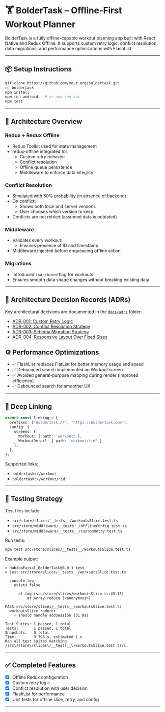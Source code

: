 # 🏋️ BolderTask – Offline-First Workout Planner

BolderTask is a fully offline-capable workout planning app built with React Native and Redux Offline. It supports custom retry logic, conflict resolution, data migrations, and performance optimizations with FlashList.

---

## 📦 Setup Instructions

```bash
git clone https://github.com/your-org/boldertask.git
cd boldertask
npm install
npm run android   # or npm run ios
npm test
```

---

## 🧠 Architecture Overview

### Redux + Redux Offline

- Redux Toolkit used for state management
- redux-offline integrated for:
  - Custom retry behavior
  - Conflict resolution
  - Offline queue persistence
  - Middleware to enforce data integrity

### Conflict Resolution

- Simulated with 50% probability (in absence of backend)
- On conflict:
  - Shows both local and server versions
  - User chooses which version to keep
- Conflicts are not retried (assumed data is outdated)

### Middleware

- Validates every workout:
  - Ensures presence of ID and timestamp
- Middleware injected before enqueueing offline action

### Migrations

- Introduced `isArchived` flag for workouts
- Ensures smooth data shape changes without breaking existing data

---

## 🧠 Architecture Decision Records (ADRs)

Key architectural decisions are documented in the [`docs/adrs`](./docs/adrs) folder:

- [ADR-001: Custom Retry Logic](./docs/adrs/ADR-001-custom-retry-logic.md)
- [ADR-002: Conflict Resolution Strategy](./docs/adrs/ADR-002-conflict-resolution.md)
- [ADR-003: Schema Migration Strategy](./docs/adrs/ADR-003-schema-migrations.md)
- [ADR-004: Responsive Layout Over Fixed Sizes](./docs/adrs/ADR-004-responsive-layout.md)


## ⚙️ Performance Optimizations

- ✅ FlashList replaces FlatList for better memory usage and speed
- ✅ Debounced search implemented on Workout screen
- ✅ Avoided general-purpose mapping during render (improved efficiency)
- ✅ Debounced search for smoother UX


---

## 🔗 Deep Linking

```ts
export const linking = {
  prefixes: ['boldertask://', 'https://boldertask.com'],
  config: {
    screens: {
      Workout: { path: 'workout' },
      WorkoutDetail: { path: 'workout/:id' },
    },
  },
};
```

Supported links:

- `boldertask://workout`
- `boldertask://workout/:id`

---

## 🧪 Testing Strategy

Test files include:

- `src/store/slices/__tests__/workoutsSlice.test.ts`
- `src/store/middleware/__tests__/offlineConfig.test.ts`
- `src/store/middleware/__tests__/customRetry.test.ts`


Run tests:

```bash
npm test src/store/slices/__tests__/workoutsSlice.test.ts

```


Example output:

```
> HabibaFaisal_BolderTask@0.0.1 test
> jest src/store/slices/__tests__/workoutsSlice.test.ts

  console.log
    exists false

      at log (src/store/slices/workoutsSlice.ts:49:15)
          at Array.reduce (<anonymous>)

PASS src/store/slices/__tests__/workoutsSlice.test.ts
  workoutsSlice reducer
    ✓ should handle addSession (31 ms)

Test Suites: 1 passed, 1 total  
Tests:       1 passed, 1 total  
Snapshots:   0 total  
Time:        0.793 s, estimated 1 s  
Ran all test suites matching /src\/store\/slices\/__tests__\/workoutsSlice.test.ts/i.

```

---

## ✅ Completed Features

- [x] Offline Redux configuration
- [x] Custom retry logic
- [x] Conflict resolution with user decision
- [x] FlashList for performance
- [x] Unit tests for offline slice, retry, and config

---